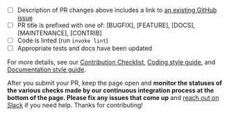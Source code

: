 


- [ ] Description of PR changes above includes a link to [an existing GitHub issue](https://github.com/great-expectations/great_expectations/issues)
- [ ] PR title is prefixed with one of: [BUGFIX], [FEATURE], [DOCS], [MAINTENANCE], [CONTRIB]
- [ ] Code is linted (run `invoke lint`)
- [ ] Appropriate tests and docs have been updated

For more details, see our [Contribution Checklist](https://docs.greatexpectations.io/docs/contributing/contributing_checklist), [Coding style guide](https://docs.greatexpectations.io/docs/contributing/style_guides/code_style), and [Documentation style guide](https://docs.greatexpectations.io/docs/contributing/style_guides/docs_style).

After you submit your PR, keep the page open and **monitor the statuses of the various checks made by our continuous integration process at the bottom of the page. Please fix any issues that come up** and [reach out on Slack](https://greatexpectations.io/slack) if you need help. Thanks for contributing!
